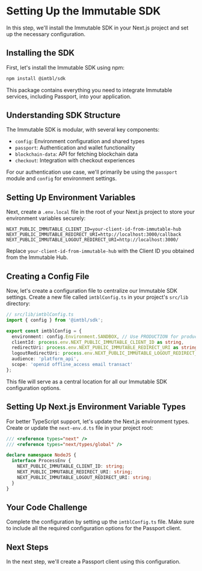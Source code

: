 # Setting Up the Immutable SDK

In this step, we'll install the Immutable SDK in your Next.js project and set up the necessary configuration.

## Installing the SDK

First, let's install the Immutable SDK using npm:

```bash
npm install @imtbl/sdk
```

This package contains everything you need to integrate Immutable services, including Passport, into your application.

## Understanding SDK Structure

The Immutable SDK is modular, with several key components:

- `config`: Environment configuration and shared types
- `passport`: Authentication and wallet functionality
- `blockchain-data`: API for fetching blockchain data
- `checkout`: Integration with checkout experiences

For our authentication use case, we'll primarily be using the `passport` module and `config` for environment settings.

## Setting Up Environment Variables

Next, create a `.env.local` file in the root of your Next.js project to store your environment variables securely:

```
NEXT_PUBLIC_IMMUTABLE_CLIENT_ID=your-client-id-from-immutable-hub
NEXT_PUBLIC_IMMUTABLE_REDIRECT_URI=http://localhost:3000/callback
NEXT_PUBLIC_IMMUTABLE_LOGOUT_REDIRECT_URI=http://localhost:3000/
```

Replace `your-client-id-from-immutable-hub` with the Client ID you obtained from the Immutable Hub.

## Creating a Config File

Now, let's create a configuration file to centralize our Immutable SDK settings. Create a new file called `imtblConfig.ts` in your project's `src/lib` directory:

```typescript
// src/lib/imtblConfig.ts
import { config } from '@imtbl/sdk';

export const imtblConfig = {
  environment: config.Environment.SANDBOX, // Use PRODUCTION for production apps
  clientId: process.env.NEXT_PUBLIC_IMMUTABLE_CLIENT_ID as string,
  redirectUri: process.env.NEXT_PUBLIC_IMMUTABLE_REDIRECT_URI as string,
  logoutRedirectUri: process.env.NEXT_PUBLIC_IMMUTABLE_LOGOUT_REDIRECT_URI as string,
  audience: 'platform_api',
  scope: 'openid offline_access email transact'
};
```

This file will serve as a central location for all our Immutable SDK configuration options.

## Setting Up Next.js Environment Variable Types

For better TypeScript support, let's update the Next.js environment types. Create or update the `next-env.d.ts` file in your project root:

```typescript
/// <reference types="next" />
/// <reference types="next/types/global" />

declare namespace NodeJS {
  interface ProcessEnv {
    NEXT_PUBLIC_IMMUTABLE_CLIENT_ID: string;
    NEXT_PUBLIC_IMMUTABLE_REDIRECT_URI: string;
    NEXT_PUBLIC_IMMUTABLE_LOGOUT_REDIRECT_URI: string;
  }
}
```

## Your Code Challenge

Complete the configuration by setting up the `imtblConfig.ts` file. Make sure to include all the required configuration options for the Passport client.

## Next Steps

In the next step, we'll create a Passport client using this configuration. 